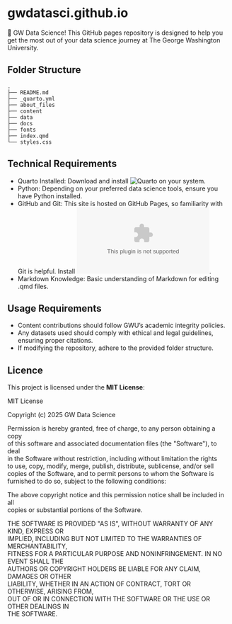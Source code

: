 # gwdatasci.github.io

👋 GW Data Science! This GitHub pages repository is designed to help you get the most out of your data science journey at The George Washington University.

## Folder Structure 

```
.
├── README.md
├── _quarto.yml
├── about_files
├── content
├── data
├── docs
├── fonts
├── index.qmd
└── styles.css
```

## Technical Requirements 

- Quarto Installed: Download and install ![Quarto](https://quarto.org/docs/get-started/) on your system.
- Python: Depending on your preferred data science tools, ensure you have Python installed.
- GitHub and Git: This site is hosted on GitHub Pages, so familiarity with Git is helpful. Install ![Git](git-scm.com).
- Markdown Knowledge: Basic understanding of Markdown for editing .qmd files.

## Usage Requirements 

- Content contributions should follow GWU’s academic integrity policies.
- Any datasets used should comply with ethical and legal guidelines, ensuring proper citations.
- If modifying the repository, adhere to the provided folder structure.


## Licence 

This project is licensed under the **MIT License**:

MIT License  

Copyright (c) 2025 GW Data Science  

Permission is hereby granted, free of charge, to any person obtaining a copy  
of this software and associated documentation files (the "Software"), to deal  
in the Software without restriction, including without limitation the rights  
to use, copy, modify, merge, publish, distribute, sublicense, and/or sell  
copies of the Software, and to permit persons to whom the Software is  
furnished to do so, subject to the following conditions:  

The above copyright notice and this permission notice shall be included in all  
copies or substantial portions of the Software.  

THE SOFTWARE IS PROVIDED "AS IS", WITHOUT WARRANTY OF ANY KIND, EXPRESS OR  
IMPLIED, INCLUDING BUT NOT LIMITED TO THE WARRANTIES OF MERCHANTABILITY,  
FITNESS FOR A PARTICULAR PURPOSE AND NONINFRINGEMENT. IN NO EVENT SHALL THE  
AUTHORS OR COPYRIGHT HOLDERS BE LIABLE FOR ANY CLAIM, DAMAGES OR OTHER  
LIABILITY, WHETHER IN AN ACTION OF CONTRACT, TORT OR OTHERWISE, ARISING FROM,  
OUT OF OR IN CONNECTION WITH THE SOFTWARE OR THE USE OR OTHER DEALINGS IN  
THE SOFTWARE.  



